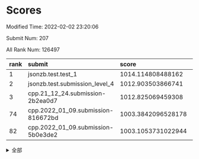 # Scores

Modified Time: 2022-02-02 23:20:06

Submit Num: 207

All Rank Num: 126497

| rank |               submit               |       score        |       sigma        | pk_num |
| :--- | :--------------------------------- | :----------------- | :----------------- | :----- |
| 1    | jsonzb.test.test_1                 | 1014.114808488162  | 0.8473624762386343 | 2440   |
| 2    | jsonzb.test.submission_level_4     | 1012.903503866741  | 0.8163945475143816 | 2441   |
| 3    | cpp.21_12_24.submission-2b2ea0d7   | 1012.825069459308  | 0.7789625821895896 | 2446   |
| 74   | cpp.2022_01_09.submission-816672bd | 1003.3842096528178 | 0.724089636761541  | 2448   |
| 82   | cpp.2022_01_09.submission-5b0e3de2 | 1003.1053731022944 | 0.7070873257207059 | 2444   |


<details>
<summary>全部</summary>

| rank |                 submit                 |       score        |       sigma        | pk_num |
| :--- | :------------------------------------- | :----------------- | :----------------- | :----- |
| 1    | jsonzb.test.test_1                     | 1014.114808488162  | 0.8473624762386343 | 2440   |
| 2    | jsonzb.test.submission_level_4         | 1012.903503866741  | 0.8163945475143816 | 2441   |
| 3    | cpp.21_12_24.submission-2b2ea0d7       | 1012.825069459308  | 0.7789625821895896 | 2446   |
| 4    | gobigger.level_3.submission_level_3_2  | 1012.4905560627212 | 0.8125996356122385 | 2443   |
| 5    | gobigger.level_3.submission_level_3_16 | 1011.8990923715902 | 0.7814219060511555 | 2443   |
| 6    | gobigger.level_3.submission_level_3_29 | 1011.7718158744074 | 0.8088753546561851 | 2440   |
| 7    | gobigger.level_3.submission_level_3_35 | 1011.6269724080759 | 0.7700075980379513 | 2445   |
| 8    | gobigger.level_3.submission_level_3_32 | 1011.4246007709619 | 0.7834666339848166 | 2446   |
| 9    | gobigger.level_3.submission_level_3_46 | 1010.9888930986654 | 0.792883721080459  | 2443   |
| 10   | gobigger.level_3.submission_level_3_1  | 1010.8708344310749 | 0.7808676814270737 | 2446   |
| 11   | gobigger.level_3.submission_level_3_47 | 1010.816074190002  | 0.7636080713664779 | 2450   |
| 12   | gobigger.level_3.submission_level_3_11 | 1010.806558862455  | 0.7540933903132946 | 2443   |
| 13   | gobigger.level_3.submission_level_3_19 | 1010.7682790782292 | 0.763280669757214  | 2443   |
| 14   | gobigger.level_3.submission_level_3_20 | 1010.5680855507901 | 0.7774208587141515 | 2443   |
| 15   | gobigger.level_3.submission_level_3_39 | 1010.5456148111949 | 0.7773451394753375 | 2443   |
| 16   | gobigger.level_3.submission_level_3_49 | 1010.4945219840215 | 0.7571025186347534 | 2437   |
| 17   | gobigger.level_3.submission_level_3_26 | 1010.4395188355365 | 0.7798702276866939 | 2444   |
| 18   | gobigger.level_3.submission_level_3_25 | 1010.3917580008424 | 0.7674403079456769 | 2446   |
| 19   | gobigger.level_3.submission_level_3_7  | 1010.3901261113704 | 0.7625614728235645 | 2445   |
| 20   | gobigger.level_3.submission_level_3_17 | 1010.3025721284488 | 0.7745091586398452 | 2441   |
| 21   | gobigger.level_3.submission_level_3_28 | 1010.285502300495  | 0.7616965197276252 | 2447   |
| 22   | gobigger.level_3.submission_level_3_24 | 1010.2809974568316 | 0.7866639969563493 | 2444   |
| 23   | gobigger.level_3.submission_level_3_37 | 1010.204005325176  | 0.7809308099619711 | 2445   |
| 24   | gobigger.level_3.submission_level_3_40 | 1010.1923505126935 | 0.7605716269872204 | 2444   |
| 25   | gobigger.level_3.submission_level_3_8  | 1010.1383377194625 | 0.7720693091709842 | 2447   |
| 26   | gobigger.level_3.submission_level_3_44 | 1010.0936565420315 | 0.7534201661177246 | 2444   |
| 27   | gobigger.level_3.submission_level_3_30 | 1010.0678993874436 | 0.756740741562834  | 2442   |
| 28   | gobigger.level_3.submission_level_3_5  | 1010.0083156237824 | 0.7934013001223427 | 2447   |
| 29   | gobigger.level_3.submission_level_3_9  | 1009.8152018434911 | 0.7649365852923375 | 2448   |
| 30   | gobigger.level_3.submission_level_3_0  | 1009.7738851665109 | 0.7657366996882429 | 2444   |
| 31   | gobigger.level_3.submission_level_3_36 | 1009.759689895673  | 0.767677416099599  | 2451   |
| 32   | gobigger.level_3.submission_level_3_33 | 1009.7505166250385 | 0.7355109773160255 | 2440   |
| 33   | gobigger.level_3.submission_level_3_4  | 1009.6778133882093 | 0.7461219193885643 | 2440   |
| 34   | gobigger.level_3.submission_level_3_22 | 1009.6711653648103 | 0.7562103201939456 | 2444   |
| 35   | gobigger.level_3.submission_level_3_38 | 1009.6570436695404 | 0.7785680920325132 | 2440   |
| 36   | gobigger.level_3.submission_level_3_27 | 1009.6503894982021 | 0.7743163222228866 | 2448   |
| 37   | gobigger.level_3.submission_level_3_34 | 1009.6012792218802 | 0.7633648433205571 | 2444   |
| 38   | gobigger.level_3.submission_level_3_18 | 1009.5949203013039 | 0.7678976881840401 | 2442   |
| 39   | gobigger.level_3.submission_level_3_10 | 1009.5004116456245 | 0.762441017150359  | 2447   |
| 40   | gobigger.level_3.submission_level_3_14 | 1009.4608131291213 | 0.7767298356556461 | 2444   |
| 41   | gobigger.level_3.submission_level_3_23 | 1009.3903442710822 | 0.7688265631726809 | 2449   |
| 42   | gobigger.level_3.submission_level_3_48 | 1009.3488493968433 | 0.7556976983659967 | 2447   |
| 43   | gobigger.level_3.submission_level_3_41 | 1009.3374182117071 | 0.7457759269307395 | 2441   |
| 44   | gobigger.level_3.submission_level_3_15 | 1009.2685889396435 | 0.7640405558898044 | 2445   |
| 45   | gobigger.level_3.submission_level_3_13 | 1009.2062711003565 | 0.7562603218619752 | 2443   |
| 46   | gobigger.level_3.submission_level_3_43 | 1009.1655544195269 | 0.7520854049305646 | 2442   |
| 47   | gobigger.level_3.submission_level_3_45 | 1009.1202517466213 | 0.7634843566505246 | 2444   |
| 48   | gobigger.level_3.submission_level_3_12 | 1009.043393683461  | 0.7434204395193776 | 2444   |
| 49   | gobigger.level_3.submission_level_3_31 | 1009.02980217054   | 0.765361526761364  | 2444   |
| 50   | gobigger.level_3.submission_level_3_42 | 1008.9152700959934 | 0.7662326178763454 | 2445   |
| 51   | gobigger.level_3.submission_level_3_21 | 1008.7933680785719 | 0.7419461264809735 | 2445   |
| 52   | gobigger.level_3.submission_level_3_6  | 1008.6875458819674 | 0.7572760792951427 | 2443   |
| 53   | gobigger.level_3.submission_level_3_3  | 1007.3523300628985 | 0.7217413843443624 | 2444   |
| 54   | gobigger.level_1.submission_level_1_23 | 1004.805763969609  | 0.7329724221655521 | 2448   |
| 55   | gobigger.level_1.submission_level_1_24 | 1004.5664020039953 | 0.7175314653142231 | 2442   |
| 56   | gobigger.level_1.submission_level_1_32 | 1004.4391188819802 | 0.7106239508291198 | 2447   |
| 57   | gobigger.level_1.submission_level_1_25 | 1004.1921177787686 | 0.7130233648428864 | 2443   |
| 58   | gobigger.level_1.submission_level_1_48 | 1004.1762372347348 | 0.7237319139328006 | 2443   |
| 59   | gobigger.level_1.submission_level_1_4  | 1004.1556538932439 | 0.7134032401463672 | 2440   |
| 60   | gobigger.level_1.submission_level_1_41 | 1004.1291132781523 | 0.7346655941045271 | 2446   |
| 61   | gobigger.level_1.submission_level_1_14 | 1004.0656552043755 | 0.7156719306904769 | 2444   |
| 62   | gobigger.level_1.submission_level_1_34 | 1003.9118625011245 | 0.7086745779359356 | 2446   |
| 63   | gobigger.level_1.submission_level_1_10 | 1003.8305149783882 | 0.7335701837030104 | 2447   |
| 64   | gobigger.level_1.submission_level_1_31 | 1003.8192448496578 | 0.7136571355237544 | 2440   |
| 65   | gobigger.level_1.submission_level_1_17 | 1003.7355279024496 | 0.7149252100669982 | 2448   |
| 66   | gobigger.level_1.submission_level_1_43 | 1003.7250167571991 | 0.721746925325443  | 2441   |
| 67   | gobigger.level_1.submission_level_1_5  | 1003.6932029034515 | 0.7115492247850037 | 2445   |
| 68   | gobigger.level_1.submission_level_1_0  | 1003.6876017791207 | 0.7181478479680297 | 2444   |
| 69   | gobigger.level_1.submission_level_1_1  | 1003.6863266933968 | 0.7118224781045807 | 2444   |
| 70   | gobigger.level_1.submission_level_1_46 | 1003.5655664056023 | 0.7130717277108822 | 2440   |
| 71   | gobigger.level_1.submission_level_1_7  | 1003.5069931159817 | 0.7055586447806429 | 2446   |
| 72   | gobigger.level_1.submission_level_1_39 | 1003.494878179892  | 0.7156485653899304 | 2444   |
| 73   | gobigger.level_1.submission_level_1_13 | 1003.4579340467504 | 0.7310018362517082 | 2437   |
| 74   | cpp.2022_01_09.submission-816672bd     | 1003.3842096528178 | 0.724089636761541  | 2448   |
| 75   | gobigger.level_1.submission_level_1_49 | 1003.3682410821244 | 0.7159013425886213 | 2441   |
| 76   | gobigger.level_1.submission_level_1_20 | 1003.360914591474  | 0.7239242515749806 | 2443   |
| 77   | gobigger.level_1.submission_level_1_44 | 1003.2894237705041 | 0.7195729522827227 | 2446   |
| 78   | gobigger.level_1.submission_level_1_40 | 1003.1698523289631 | 0.7068232720437487 | 2443   |
| 79   | gobigger.level_1.submission_level_1_9  | 1003.1695456499199 | 0.7113704029425596 | 2448   |
| 80   | gobigger.level_1.submission_level_1_28 | 1003.1523187112172 | 0.709450549555717  | 2440   |
| 81   | gobigger.level_1.submission_level_1_37 | 1003.1058779955431 | 0.7271940648757704 | 2439   |
| 82   | cpp.2022_01_09.submission-5b0e3de2     | 1003.1053731022944 | 0.7070873257207059 | 2444   |
| 83   | gobigger.level_1.submission_level_1_18 | 1003.0854316752192 | 0.718506131837454  | 2448   |
| 84   | gobigger.level_1.submission_level_1_12 | 1003.0717914903456 | 0.724704088038552  | 2442   |
| 85   | gobigger.level_1.submission_level_1_30 | 1003.0438964164198 | 0.7118574513747209 | 2443   |
| 86   | gobigger.level_1.submission_level_1_2  | 1002.9844144850229 | 0.7312550113219742 | 2444   |
| 87   | gobigger.level_1.submission_level_1_21 | 1002.9548312253213 | 0.7281276287183908 | 2442   |
| 88   | gobigger.level_1.submission_level_1_36 | 1002.9310031167477 | 0.7244455512816445 | 2444   |
| 89   | gobigger.level_1.submission_level_1_26 | 1002.9291151820914 | 0.7146448545591768 | 2440   |
| 90   | gobigger.level_1.submission_level_1_47 | 1002.921912717618  | 0.7145807906636759 | 2448   |
| 91   | gobigger.level_1.submission_level_1_16 | 1002.9117102113437 | 0.7250025529856222 | 2440   |
| 92   | gobigger.level_1.submission_level_1_19 | 1002.857748532346  | 0.7292695239663908 | 2446   |
| 93   | gobigger.level_1.submission_level_1_29 | 1002.814977922894  | 0.7121945505816537 | 2446   |
| 94   | gobigger.level_1.submission_level_1_38 | 1002.7758262097096 | 0.7159762722253749 | 2446   |
| 95   | gobigger.level_1.submission_level_1_3  | 1002.7133630501646 | 0.7038048863490252 | 2445   |
| 96   | gobigger.level_1.submission_level_1_27 | 1002.687728797697  | 0.7102558649120689 | 2445   |
| 97   | gobigger.level_1.submission_level_1_15 | 1002.6824038616974 | 0.7268619559391581 | 2443   |
| 98   | gobigger.level_1.submission_level_1_42 | 1002.5516304610502 | 0.7124401349511991 | 2449   |
| 99   | gobigger.level_1.submission_level_1_22 | 1002.5425526254611 | 0.7225794817407458 | 2452   |
| 100  | gobigger.level_1.submission_level_1_8  | 1002.3275298851031 | 0.7178469079633374 | 2444   |
| 101  | gobigger.level_1.submission_level_1_6  | 1002.1479788835991 | 0.7160287068897936 | 2446   |
| 102  | gobigger.level_1.submission_level_1_11 | 1002.1101140231129 | 0.7155008462830595 | 2444   |
| 103  | gobigger.level_1.submission_level_1_45 | 1002.0823496751538 | 0.7179300748782117 | 2446   |
| 104  | gobigger.level_1.submission_level_1_35 | 1001.7115751241515 | 0.7239143818850519 | 2446   |
| 105  | gobigger.level_1.submission_level_1_33 | 1000.864534182685  | 0.7137467655391319 | 2442   |
| 106  | gobigger.random.submission_random_22   | 997.4250509438506  | 0.7073664344470115 | 2444   |
| 107  | gobigger.random.submission_random_12   | 997.2416463407881  | 0.7095400109563467 | 2443   |
| 108  | gobigger.random.submission_random_32   | 996.8335026899389  | 0.6964092661600316 | 2445   |
| 109  | gobigger.random.submission_random_46   | 996.6572020691913  | 0.7006112611967927 | 2448   |
| 110  | gobigger.random.submission_random_5    | 996.6520786408645  | 0.6992634939695678 | 2448   |
| 111  | gobigger.random.submission_random_49   | 996.5853575855458  | 0.7084717928018153 | 2451   |
| 112  | gobigger.random.submission_random_19   | 996.565513589968   | 0.6985629327140449 | 2440   |
| 113  | gobigger.random.submission_random_41   | 996.4760253386102  | 0.7065330187044869 | 2448   |
| 114  | gobigger.random.submission_random_21   | 996.4746941559625  | 0.7103138255601382 | 2447   |
| 115  | gobigger.random.submission_random_36   | 996.465929149388   | 0.7106861076610791 | 2438   |
| 116  | gobigger.random.submission_random_24   | 996.447738067297   | 0.7122763716727593 | 2443   |
| 117  | gobigger.random.submission_random_9    | 996.4025852256227  | 0.7185443749034258 | 2449   |
| 118  | gobigger.random.submission_random_34   | 996.2270434990972  | 0.712868167787242  | 2444   |
| 119  | gobigger.random.submission_random_17   | 996.1710581592538  | 0.7056209872969299 | 2446   |
| 120  | gobigger.random.submission_random_48   | 996.1454983660792  | 0.6994313292060913 | 2451   |
| 121  | gobigger.random.submission_random_27   | 996.1040798269036  | 0.7103096934400784 | 2435   |
| 122  | gobigger.random.submission_random_6    | 996.0908453744368  | 0.7110463337685486 | 2445   |
| 123  | gobigger.random.submission_random_45   | 995.983828870995   | 0.70768139070244   | 2449   |
| 124  | gobigger.random.submission_random_47   | 995.9608015668367  | 0.7155013621326238 | 2450   |
| 125  | gobigger.random.submission_random_16   | 995.940300771869   | 0.7152794823155086 | 2441   |
| 126  | gobigger.random.submission_random_38   | 995.8637733771842  | 0.7140366084221031 | 2442   |
| 127  | gobigger.random.submission_random_4    | 995.8575153546649  | 0.7349370414333148 | 2444   |
| 128  | gobigger.random.submission_random_44   | 995.8544938197523  | 0.7212380687409645 | 2445   |
| 129  | gobigger.random.submission_random_31   | 995.810716034867   | 0.7130384482650672 | 2447   |
| 130  | gobigger.random.submission_random_42   | 995.8013792448176  | 0.7217358291326214 | 2443   |
| 131  | gobigger.random.submission_random_10   | 995.7951119271787  | 0.7122381222185946 | 2441   |
| 132  | gobigger.random.submission_random_2    | 995.7800308221791  | 0.7083890307820652 | 2442   |
| 133  | gobigger.random.submission_random_15   | 995.7352881686629  | 0.7090460734036628 | 2439   |
| 134  | gobigger.random.submission_random_14   | 995.73245746736    | 0.717650037157213  | 2446   |
| 135  | gobigger.random.submission_random_28   | 995.6964608377158  | 0.7076986385592227 | 2445   |
| 136  | gobigger.random.submission_random_26   | 995.6672268223653  | 0.7107596675312975 | 2447   |
| 137  | gobigger.random.submission_random_29   | 995.65486965642    | 0.707623424868921  | 2449   |
| 138  | gobigger.random.submission_random_30   | 995.6240556111215  | 0.722803835195581  | 2443   |
| 139  | gobigger.random.submission_random_11   | 995.6184269020494  | 0.7090174295835733 | 2450   |
| 140  | gobigger.random.submission_random_18   | 995.6073596546132  | 0.6934225929351806 | 2439   |
| 141  | gobigger.random.submission_random_25   | 995.5854200279763  | 0.6952958440734412 | 2438   |
| 142  | gobigger.random.submission_random_39   | 995.561723589918   | 0.7047047285865936 | 2450   |
| 143  | gobigger.random.submission_random_23   | 995.4919305388752  | 0.7109107366734417 | 2443   |
| 144  | gobigger.random.submission_random_33   | 995.3806149628407  | 0.7173289112532115 | 2445   |
| 145  | gobigger.random.submission_random_40   | 995.3330034334028  | 0.7111474712733327 | 2448   |
| 146  | gobigger.random.submission_random_1    | 995.325959101748   | 0.6995237593032309 | 2445   |
| 147  | gobigger.random.submission_random_8    | 995.3005196481723  | 0.7079561807502324 | 2445   |
| 148  | gobigger.random.submission_random_3    | 995.1206488676847  | 0.7211790078762796 | 2448   |
| 149  | gobigger.random.submission_random_37   | 995.0787446876234  | 0.7130503210870258 | 2445   |
| 150  | gobigger.random.submission_random_20   | 994.9927229487121  | 0.707488040773761  | 2444   |
| 151  | gobigger.random.submission_random_7    | 994.8414001067666  | 0.7109228332634024 | 2447   |
| 152  | gobigger.random.submission_random_13   | 994.7857290822171  | 0.6954819784621501 | 2445   |
| 153  | gobigger.random.submission_random_35   | 994.6244523430793  | 0.7219355808257754 | 2442   |
| 154  | gobigger.level_2.submission_level_2_37 | 994.3037594761734  | 0.7312644728403961 | 2440   |
| 155  | gobigger.random.submission_random_43   | 994.302504595707   | 0.7160993724218995 | 2444   |
| 156  | gobigger.random.submission_random_0    | 994.2619206053571  | 0.7247719411293086 | 2444   |
| 157  | gobigger.level_2.submission_level_2_1  | 994.1890244682362  | 0.715056964146032  | 2449   |
| 158  | gobigger.level_2.submission_level_2_34 | 994.0512024235486  | 0.7408404255140497 | 2444   |
| 159  | gobigger.level_2.submission_level_2_31 | 993.6800675832353  | 0.7172339443851343 | 2453   |
| 160  | gobigger.level_2.submission_level_2_10 | 993.6283965981003  | 0.722075826113327  | 2449   |
| 161  | gobigger.level_2.submission_level_2_19 | 993.4496558483597  | 0.7300673038132329 | 2442   |
| 162  | gobigger.level_2.submission_level_2_8  | 993.374210663111   | 0.7324418483281724 | 2450   |
| 163  | gobigger.level_2.submission_level_2_3  | 993.3151158419037  | 0.7256299029529115 | 2451   |
| 164  | gobigger.level_2.submission_level_2_39 | 993.2310636906648  | 0.7332800621270893 | 2445   |
| 165  | gobigger.level_2.submission_level_2_11 | 992.9484324005572  | 0.7492106729900737 | 2445   |
| 166  | gobigger.level_2.submission_level_2_36 | 992.9032415378747  | 0.7391634670257735 | 2442   |
| 167  | gobigger.level_2.submission_level_2_30 | 992.8237083313779  | 0.7394417172021761 | 2449   |
| 168  | gobigger.level_2.submission_level_2_23 | 992.6535498092085  | 0.7321076384017214 | 2444   |
| 169  | gobigger.level_2.submission_level_2_20 | 992.6066763382719  | 0.7412466525424539 | 2444   |
| 170  | gobigger.level_2.submission_level_2_45 | 992.5799964296651  | 0.7316501322645035 | 2449   |
| 171  | gobigger.level_2.submission_level_2_14 | 992.5527416345708  | 0.7277174252557534 | 2447   |
| 172  | gobigger.level_2.submission_level_2_29 | 992.5259416265719  | 0.7350246214915788 | 2449   |
| 173  | gobigger.level_2.submission_level_2_41 | 992.4404775311594  | 0.7237218393627268 | 2443   |
| 174  | gobigger.level_2.submission_level_2_40 | 992.3303187810855  | 0.7382023510799325 | 2445   |
| 175  | gobigger.level_2.submission_level_2_0  | 992.3160304173894  | 0.7480545585300659 | 2448   |
| 176  | gobigger.level_2.submission_level_2_6  | 992.161811614883   | 0.7411582635681048 | 2448   |
| 177  | gobigger.level_2.submission_level_2_44 | 992.1583577838194  | 0.7536753725042011 | 2443   |
| 178  | gobigger.level_2.submission_level_2_28 | 992.1441367972237  | 0.7475684144895653 | 2442   |
| 179  | gobigger.level_2.submission_level_2_9  | 992.1346813114999  | 0.7584159237998421 | 2441   |
| 180  | gobigger.level_2.submission_level_2_33 | 992.1188882968642  | 0.7369543858874206 | 2443   |
| 181  | gobigger.level_2.submission_level_2_26 | 992.048795263672   | 0.7292521970267335 | 2446   |
| 182  | gobigger.level_2.submission_level_2_22 | 991.9082505647725  | 0.7485721478435823 | 2445   |
| 183  | gobigger.level_2.submission_level_2_4  | 991.9048055827803  | 0.7579650595727899 | 2445   |
| 184  | gobigger.level_2.submission_level_2_27 | 991.8402778169007  | 0.7481954915517451 | 2446   |
| 185  | gobigger.level_2.submission_level_2_21 | 991.8353699687317  | 0.7269083433308949 | 2440   |
| 186  | gobigger.level_2.submission_level_2_16 | 991.7868430468197  | 0.7527062086841515 | 2435   |
| 187  | gobigger.level_2.submission_level_2_35 | 991.7785533802468  | 0.7632812921094099 | 2439   |
| 188  | gobigger.level_2.submission_level_2_7  | 991.6197582567718  | 0.7467943684493299 | 2442   |
| 189  | gobigger.level_2.submission_level_2_17 | 991.4593686501421  | 0.7543505634562776 | 2442   |
| 190  | gobigger.level_2.submission_level_2_32 | 991.4544406811642  | 0.7494900719233815 | 2448   |
| 191  | gobigger.level_2.submission_level_2_49 | 991.429402165787   | 0.7360810139112717 | 2441   |
| 192  | gobigger.level_2.submission_level_2_24 | 991.395999882296   | 0.7606977046609541 | 2443   |
| 193  | gobigger.level_2.submission_level_2_2  | 991.3808898294844  | 0.7426288951577149 | 2443   |
| 194  | gobigger.level_2.submission_level_2_12 | 991.375621525055   | 0.7504956550406291 | 2446   |
| 195  | gobigger.level_2.submission_level_2_43 | 991.3737602698526  | 0.7526947834958057 | 2446   |
| 196  | gobigger.level_2.submission_level_2_48 | 991.27733666325    | 0.7476226643712017 | 2439   |
| 197  | gobigger.level_2.submission_level_2_15 | 991.265574174061   | 0.7654956243149423 | 2444   |
| 198  | gobigger.level_2.submission_level_2_42 | 991.216881035506   | 0.7551577934518877 | 2447   |
| 199  | gobigger.level_2.submission_level_2_5  | 991.1754726485902  | 0.731922524989677  | 2444   |
| 200  | gobigger.level_2.submission_level_2_38 | 991.0499653452044  | 0.7535943167778932 | 2441   |
| 201  | gobigger.level_2.submission_level_2_46 | 991.0306530556783  | 0.7541262059427246 | 2444   |
| 202  | gobigger.level_2.submission_level_2_47 | 990.9284388549886  | 0.7613524576639642 | 2443   |
| 203  | gobigger.level_2.submission_level_2_13 | 990.9255461030046  | 0.7523042990530979 | 2444   |
| 204  | gobigger.level_2.submission_level_2_25 | 990.7042667399759  | 0.7666356438869366 | 2446   |
| 205  | gobigger.level_2.submission_level_2_18 | 990.3505782066688  | 0.7531882988808569 | 2444   |
| 206  | gobigger.none.submission_none_0        | 976.2630286039097  | 1.4476292291989248 | 2442   |
| 207  | gobigger.none.submission_none_1        | 976.1774265284898  | 1.4111914263075152 | 2447   |

</details>